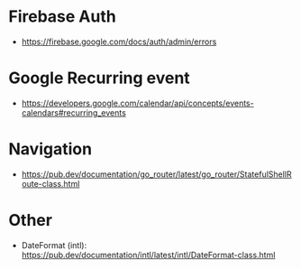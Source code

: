# Firebase Auth
- https://firebase.google.com/docs/auth/admin/errors

# Google Recurring event
- https://developers.google.com/calendar/api/concepts/events-calendars#recurring_events

# Navigation
- https://pub.dev/documentation/go_router/latest/go_router/StatefulShellRoute-class.html

# Other
- DateFormat (intl): https://pub.dev/documentation/intl/latest/intl/DateFormat-class.html
